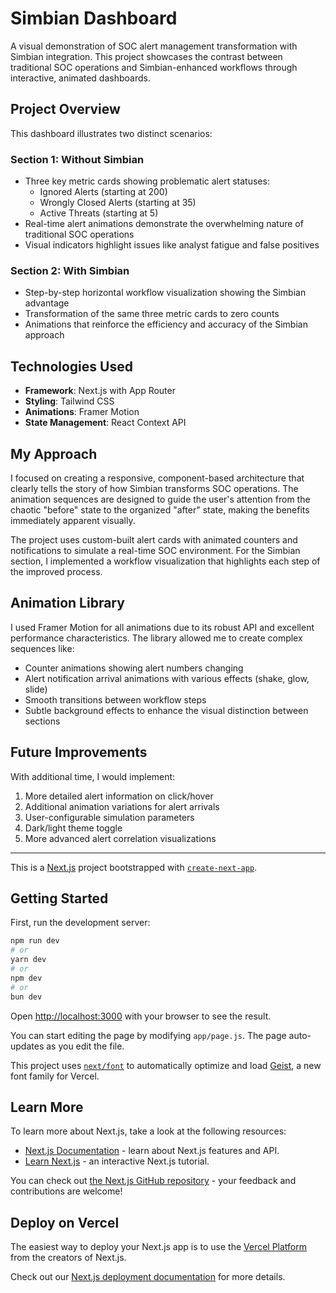 # Simbian Dashboard

A visual demonstration of SOC alert management transformation with Simbian integration. This project showcases the contrast between traditional SOC operations and Simbian-enhanced workflows through interactive, animated dashboards.

## Project Overview

This dashboard illustrates two distinct scenarios:

### Section 1: Without Simbian
- Three key metric cards showing problematic alert statuses:
  - Ignored Alerts (starting at 200)
  - Wrongly Closed Alerts (starting at 35)
  - Active Threats (starting at 5)
- Real-time alert animations demonstrate the overwhelming nature of traditional SOC operations
- Visual indicators highlight issues like analyst fatigue and false positives

### Section 2: With Simbian
- Step-by-step horizontal workflow visualization showing the Simbian advantage
- Transformation of the same three metric cards to zero counts
- Animations that reinforce the efficiency and accuracy of the Simbian approach

## Technologies Used

- **Framework**: Next.js with App Router
- **Styling**: Tailwind CSS
- **Animations**: Framer Motion
- **State Management**: React Context API

## My Approach

I focused on creating a responsive, component-based architecture that clearly tells the story of how Simbian transforms SOC operations. The animation sequences are designed to guide the user's attention from the chaotic "before" state to the organized "after" state, making the benefits immediately apparent visually.

The project uses custom-built alert cards with animated counters and notifications to simulate a real-time SOC environment. For the Simbian section, I implemented a workflow visualization that highlights each step of the improved process.

## Animation Library

I used Framer Motion for all animations due to its robust API and excellent performance characteristics. The library allowed me to create complex sequences like:
- Counter animations showing alert numbers changing
- Alert notification arrival animations with various effects (shake, glow, slide)
- Smooth transitions between workflow steps
- Subtle background effects to enhance the visual distinction between sections

## Future Improvements

With additional time, I would implement:
1. More detailed alert information on click/hover
2. Additional animation variations for alert arrivals
3. User-configurable simulation parameters
4. Dark/light theme toggle
5. More advanced alert correlation visualizations

---
This is a [Next.js](https://nextjs.org) project bootstrapped with [`create-next-app`](https://github.com/vercel/next.js/tree/canary/packages/create-next-app).

## Getting Started

First, run the development server:

```bash
npm run dev
# or
yarn dev
# or
npm dev
# or
bun dev
```

Open [http://localhost:3000](http://localhost:3000) with your browser to see the result.

You can start editing the page by modifying `app/page.js`. The page auto-updates as you edit the file.

This project uses [`next/font`](https://nextjs.org/docs/app/building-your-application/optimizing/fonts) to automatically optimize and load [Geist](https://vercel.com/font), a new font family for Vercel.

## Learn More

To learn more about Next.js, take a look at the following resources:

- [Next.js Documentation](https://nextjs.org/docs) - learn about Next.js features and API.
- [Learn Next.js](https://nextjs.org/learn) - an interactive Next.js tutorial.

You can check out [the Next.js GitHub repository](https://github.com/vercel/next.js) - your feedback and contributions are welcome!

## Deploy on Vercel

The easiest way to deploy your Next.js app is to use the [Vercel Platform](https://vercel.com/new?utm_medium=default-template&filter=next.js&utm_source=create-next-app&utm_campaign=create-next-app-readme) from the creators of Next.js.

Check out our [Next.js deployment documentation](https://nextjs.org/docs/app/building-your-application/deploying) for more details.
